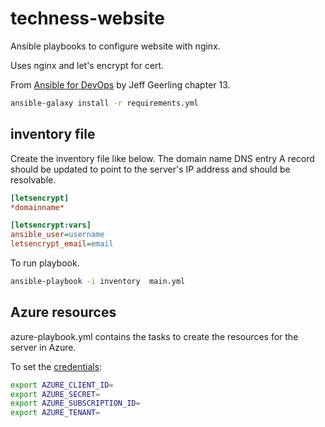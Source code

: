 # techness-website

Ansible playbooks to configure website with nginx.

Uses nginx and let's encrypt for cert.

From [Ansible for DevOps] by Jeff Geerling chapter 13.

```bash
ansible-galaxy install -r requirements.yml 
```

## inventory file

Create the inventory file like below.
The domain name DNS entry A record should be updated to point to the server's IP address and should be resolvable.

```ini
[letsencrypt]
*domainname*

[letsencrypt:vars]
ansible_user=username
letsencrypt_email=email
```

To run playbook.

```bash
ansible-playbook -i inventory  main.yml
```

## Azure resources

azure-playbook.yml contains the tasks to create the resources for the server in Azure.

To set the [credentials]:

```bash
export AZURE_CLIENT_ID=
export AZURE_SECRET=
export AZURE_SUBSCRIPTION_ID=
export AZURE_TENANT=
```

[Ansible for DevOps]: https://www.ansiblefordevops.com/
[credentials]: https://docs.ansible.com/ansible/latest/scenario_guides/guide_azure.html